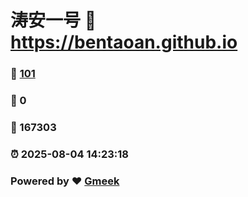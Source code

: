 # 涛安一号 :link: https://bentaoan.github.io 
### :page_facing_up: [101](https://bentaoan.github.io/tag.html) 
### :speech_balloon: 0 
### :hibiscus: 167303 
### :alarm_clock: 2025-08-04 14:23:18 
### Powered by :heart: [Gmeek](https://github.com/Meekdai/Gmeek)
